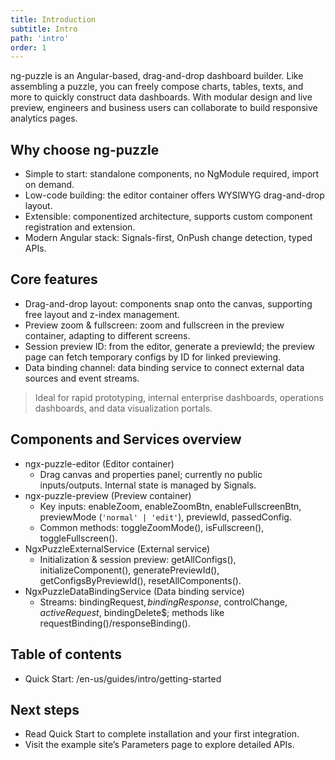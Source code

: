 ```yaml
---
title: Introduction
subtitle: Intro
path: 'intro'
order: 1
---
```


ng-puzzle is an Angular-based, drag-and-drop dashboard builder. Like assembling a puzzle, you can freely compose charts, tables, texts, and more to quickly construct data dashboards. With modular design and live preview, engineers and business users can collaborate to build responsive analytics pages.

## Why choose ng-puzzle
- Simple to start: standalone components, no NgModule required, import on demand.
- Low-code building: the editor container offers WYSIWYG drag-and-drop layout.
- Extensible: componentized architecture, supports custom component registration and extension.
- Modern Angular stack: Signals-first, OnPush change detection, typed APIs.

## Core features
- Drag-and-drop layout: components snap onto the canvas, supporting free layout and z-index management.
- Preview zoom & fullscreen: zoom and fullscreen in the preview container, adapting to different screens.
- Session preview ID: from the editor, generate a previewId; the preview page can fetch temporary configs by ID for linked previewing.
- Data binding channel: data binding service to connect external data sources and event streams.

> Ideal for rapid prototyping, internal enterprise dashboards, operations dashboards, and data visualization portals.

## Components and Services overview
- ngx-puzzle-editor (Editor container)
  - Drag canvas and properties panel; currently no public inputs/outputs. Internal state is managed by Signals.
- ngx-puzzle-preview (Preview container)
  - Key inputs: enableZoom, enableZoomBtn, enableFullscreenBtn, previewMode (`'normal' | 'edit'`), previewId, passedConfig.
  - Common methods: toggleZoomMode(), isFullscreen(), toggleFullscreen().
- NgxPuzzleExternalService (External service)
  - Initialization & session preview: getAllConfigs(), initializeComponent(), generatePreviewId(), getConfigsByPreviewId(), resetAllComponents().
- NgxPuzzleDataBindingService (Data binding service)
  - Streams: bindingRequest$, bindingResponse$, controlChange$, activeRequest$, bindingDelete$; methods like requestBinding()/responseBinding().

## Table of contents
- Quick Start: /en-us/guides/intro/getting-started

## Next steps
- Read Quick Start to complete installation and your first integration.
- Visit the example site’s Parameters page to explore detailed APIs.
